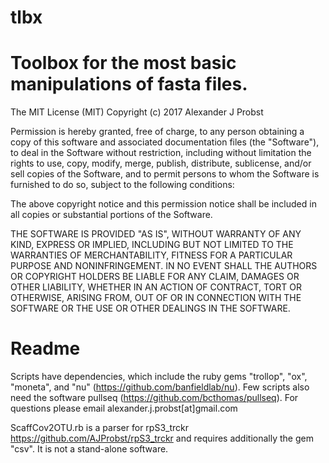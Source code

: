 # tlbx
# Toolbox for the most basic manipulations of fasta files.

The MIT License (MIT)
Copyright (c) 2017 Alexander J Probst

Permission is hereby granted, free of charge, to any person obtaining a copy of this software and associated documentation files (the "Software"), to deal in the Software without restriction, including without limitation the rights to use, copy, modify, merge, publish, distribute, sublicense, and/or sell copies of the Software, and to permit persons to whom the Software is furnished to do so, subject to the following conditions:

The above copyright notice and this permission notice shall be included in all copies or substantial portions of the Software.

THE SOFTWARE IS PROVIDED "AS IS", WITHOUT WARRANTY OF ANY KIND, EXPRESS OR IMPLIED, INCLUDING BUT NOT LIMITED TO THE WARRANTIES OF MERCHANTABILITY, FITNESS FOR A PARTICULAR PURPOSE AND NONINFRINGEMENT. IN NO EVENT SHALL THE AUTHORS OR COPYRIGHT HOLDERS BE LIABLE FOR ANY CLAIM, DAMAGES OR OTHER LIABILITY, WHETHER IN AN ACTION OF CONTRACT, TORT OR OTHERWISE, ARISING FROM, OUT OF OR IN CONNECTION WITH THE SOFTWARE OR THE USE OR OTHER DEALINGS IN THE SOFTWARE.


# Readme
Scripts have dependencies, which include the ruby gems "trollop", "ox", "moneta", and "nu" (https://github.com/banfieldlab/nu).
Few scripts also need the software pullseq (https://github.com/bcthomas/pullseq).
For questions please email alexander.j.probst[at]gmail.com

ScaffCov2OTU.rb is a parser for rpS3_trckr https://github.com/AJProbst/rpS3_trckr and requires additionally the gem "csv". It is not a stand-alone software.
